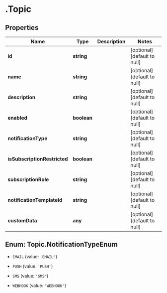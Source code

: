 # .Topic

## Properties
Name | Type | Description | Notes
------------ | ------------- | ------------- | -------------
**id** | **string** |  | [optional] [default to null]
**name** | **string** |  | [optional] [default to null]
**description** | **string** |  | [optional] [default to null]
**enabled** | **boolean** |  | [optional] [default to null]
**notificationType** | **string** |  | [optional] [default to null]
**isSubscriptionRestricted** | **boolean** |  | [optional] [default to null]
**subscriptionRole** | **string** |  | [optional] [default to null]
**notificationTemplateId** | **string** |  | [optional] [default to null]
**customData** | **any** |  | [optional] [default to null]


<a name="Topic.NotificationTypeEnum"></a>
## Enum: Topic.NotificationTypeEnum


* `EMAIL` (value: `'EMAIL'`)

* `PUSH` (value: `'PUSH'`)

* `SMS` (value: `'SMS'`)

* `WEBHOOK` (value: `'WEBHOOK'`)




